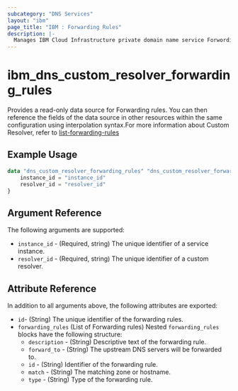 ```yaml
---
subcategory: "DNS Services"
layout: "ibm"
page_title: "IBM : Forwarding Rules"
description: |-
  Manages IBM Cloud Infrastructure private domain name service Forwording Rules.
---
```


# ibm_dns_custom_resolver_forwarding_rules

Provides a read-only data source for Forwarding rules. You can then reference the fields of the data source in other resources within the same configuration using interpolation syntax.For more information about Custom Resolver, refer to [list-forwarding-rules](https://cloud.ibm.com/apidocs/dns-svcs#list-forwarding-rules)

## Example Usage

```terraform
data "dns_custom_resolver_forwarding_rules" "dns_custom_resolver_forwarding_rules" {
	instance_id = "instance_id"
	resolver_id = "resolver_id"
}
```

## Argument Reference

The following arguments are supported:

* `instance_id` - (Required, string) The unique identifier of a service instance.
* `resolver_id` - (Required, string) The unique identifier of a custom resolver.

## Attribute Reference

In addition to all arguments above, the following attributes are exported:

* `id`- (String) The unique identifier of the forwarding rules.
* `forwarding_rules` (List of Forwarding rules) Nested `forwarding_rules` blocks have the following structure:
	* `description` - (String) Descriptive text of the forwarding rule.
	* `forward_to` - (String) The upstream DNS servers will be forwarded to.
	* `id` - (String) Identifier of the forwarding rule.
	* `match` - (String) The matching zone or hostname.
	* `type` - (String) Type of the forwarding rule.
	
	
	

